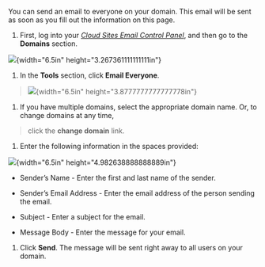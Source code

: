 You can send an email to everyone on your domain. This email will be sent as soon as you fill out the information on this page.

1.  First, log into your [*Cloud Sites Email Control Panel*](https://cloudsites.mycpsrvr.com), and then go to the **Domains** section.

![](../Email_Everyone.docx/media/image02.png){width="6.5in" height="3.267361111111111in"}

1.  In the **Tools** section, click **Email Everyone**.

> ![](../Email_Everyone.docx/media/image05.png){width="6.5in" height="3.8777777777777778in"}

1.  If you have multiple domains, select the appropriate domain name. Or, to change domains at any time,

> click the **change domain** link.

1.  Enter the following information in the spaces provided:

![](../Email_Everyone.docx/media/image03.png){width="6.5in" height="4.982638888888889in"}

-   Sender’s Name - Enter the first and last name of the sender.

-   Sender’s Email Address - Enter the email address of the person sending the email.

-   Subject - Enter a subject for the email.

-   Message Body - Enter the message for your email.

1.  <span id="_gjdgxs" class="anchor"></span>Click **Send**. The message will be sent right away to all users on your domain.


